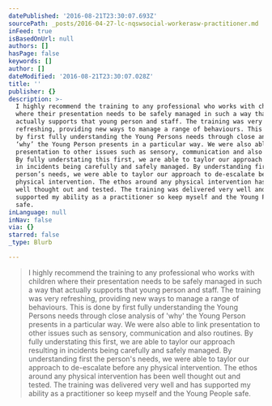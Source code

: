 ```yaml
---
datePublished: '2016-08-21T23:30:07.693Z'
sourcePath: _posts/2016-04-27-lc-nqswsocial-workerasw-practitioner.md
inFeed: true
isBasedOnUrl: null
authors: []
hasPage: false
keywords: []
author: []
dateModified: '2016-08-21T23:30:07.028Z'
title: ''
publisher: {}
description: >-
  I highly recommend the training to any professional who works with children
  where their presentation needs to be safely managed in such a way that
  actually supports that young person and staff. The training was very
  refreshing, providing new ways to manage a range of behaviours. This is done
  by first fully understanding the Young Persons needs through close analysis of
  ‘why’ the Young Person presents in a particular way. We were also able to link
  presentation to other issues such as sensory, communication and also routines.
  By fully understating this first, we are able to taylor our approach resulting
  in incidents being carefully and safely managed. By understanding first the
  person’s needs, we were able to taylor our approach to de-escalate before any
  physical intervention. The ethos around any physical intervention has been
  well thought out and tested. The training was delivered very well and has
  supported my ability as a practitioner so keep myself and the Young People
  safe. 
inLanguage: null
inNav: false
via: {}
starred: false
_type: Blurb

---
```

> I highly recommend the training to any professional who works with children where their presentation needs to be safely managed in such a way that actually supports that young person and staff. The training was very refreshing, providing new ways to manage a range of behaviours. This is done by first fully understanding the Young Persons needs through close analysis of 'why' the Young Person presents in a particular way. We were also able to link presentation to other issues such as sensory, communication and also routines. By fully understating this first, we are able to taylor our approach resulting in incidents being carefully and safely managed. By understanding first the person's needs, we were able to taylor our approach to de-escalate before any physical intervention. The ethos around any physical intervention has been well thought out and tested. The training was delivered very well and has supported my ability as a practitioner so keep myself and the Young People safe.